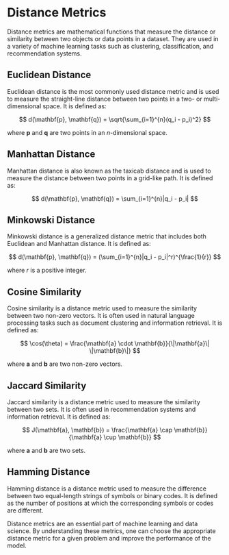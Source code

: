 # Distance Metrics

Distance metrics are mathematical functions that measure the distance or similarity between two objects or data points in a dataset. They are used in a variety of machine learning tasks such as clustering, classification, and recommendation systems.

## Euclidean Distance

Euclidean distance is the most commonly used distance metric and is used to measure the straight-line distance between two points in a two- or multi-dimensional space. It is defined as:

$$
d(\mathbf{p}, \mathbf{q}) = \sqrt{\sum_{i=1}^{n}(q_i - p_i)^2}
$$

where $\mathbf{p}$ and $\mathbf{q}$ are two points in an $n$-dimensional space.

## Manhattan Distance

Manhattan distance is also known as the taxicab distance and is used to measure the distance between two points in a grid-like path. It is defined as:

$$
d(\mathbf{p}, \mathbf{q}) = \sum_{i=1}^{n}|q_i - p_i|
$$

## Minkowski Distance

Minkowski distance is a generalized distance metric that includes both Euclidean and Manhattan distance. It is defined as:

$$
d(\mathbf{p}, \mathbf{q}) = (\sum_{i=1}^{n}|q_i - p_i|^r)^{\frac{1}{r}}
$$

where $r$ is a positive integer.

## Cosine Similarity

Cosine similarity is a distance metric used to measure the similarity between two non-zero vectors. It is often used in natural language processing tasks such as document clustering and information retrieval. It is defined as:

$$
\cos(\theta) = \frac{\mathbf{a} \cdot \mathbf{b}}{\|\mathbf{a}\| \|\mathbf{b}\|}
$$

where $\mathbf{a}$ and $\mathbf{b}$ are two non-zero vectors.

## Jaccard Similarity

Jaccard similarity is a distance metric used to measure the similarity between two sets. It is often used in recommendation systems and information retrieval. It is defined as:

$$
J(\mathbf{a}, \mathbf{b}) = \frac{\mathbf{a} \cap \mathbf{b}}{\mathbf{a} \cup \mathbf{b}}
$$

where $\mathbf{a}$ and $\mathbf{b}$ are two sets.

## Hamming Distance

Hamming distance is a distance metric used to measure the difference between two equal-length strings of symbols or binary codes. It is defined as the number of positions at which the corresponding symbols or codes are different.

Distance metrics are an essential part of machine learning and data science. By understanding these metrics, one can choose the appropriate distance metric for a given problem and improve the performance of the model.
